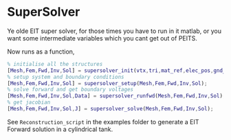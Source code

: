 # SuperSolver
Ye olde EIT super solver, for those times you have to run in it matlab, or you want some intermediate variables which you cant get out of PEITS.

Now runs as a function, 

```matlab
% initialise all the structures
[Mesh,Fem,Fwd,Inv,Sol] = supersolver_init(vtx,tri,mat_ref,elec_pos,gnd_pos,prt_full);
% setup system and boundary conditions
[Mesh,Fem,Fwd,Inv,Sol] = supersolver_setup(Mesh,Fem,Fwd,Inv,Sol);
% solve forward and get boundary voltages
[Mesh,Fem,Fwd,Inv,Sol,Data] = supersolver_runfwd(Mesh,Fem,Fwd,Inv,Sol);
% get jacobian
[Mesh,Fem,Fwd,Inv,Sol,J] = supersolver_solve(Mesh,Fem,Fwd,Inv,Sol);

```


See `Reconstruction_script` in the examples folder to generate a EIT Forward solution in a cylindrical tank. 
